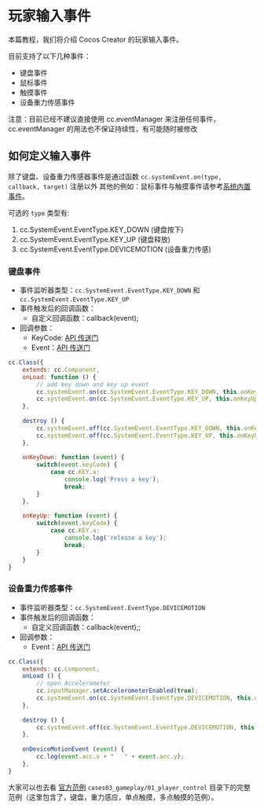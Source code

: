# 玩家输入事件

本篇教程，我们将介绍 Cocos Creator 的玩家输入事件。

目前支持了以下几种事件：

- 键盘事件
- 鼠标事件
- 触摸事件
- 设备重力传感事件

注意：目前已经不建议直接使用 cc.eventManager 来注册任何事件，cc.eventManager 的用法也不保证持续性，有可能随时被修改

## 如何定义输入事件

除了键盘、设备重力传感器事件是通过函数 `cc.systemEvent.on(type, callback, target)` 注册以外
其他的例如：鼠标事件与触摸事件请参考[系统内置事件](./internal-events.md)。

可选的 `type` 类型有:
1. cc.SystemEvent.EventType.KEY_DOWN (键盘按下)
2. cc.SystemEvent.EventType.KEY_UP (键盘释放)
3. cc.SystemEvent.EventType.DEVICEMOTION (设备重力传感)

### 键盘事件

- 事件监听器类型：`cc.SystemEvent.EventType.KEY_DOWN` 和 `cc.SystemEvent.EventType.KEY_UP`
- 事件触发后的回调函数：
    - 自定义回调函数：callback(event);
- 回调参数：
    - KeyCode: [API 传送门](http://cocos.com/docs/creator/api/enums/KEY.html)
    - Event：[API 传送门](http://cocos.com/docs/creator/api/classes/Event.html)

```js
cc.Class({
    extends: cc.Component,
    onLoad: function () {
        // add key down and key up event
        cc.systemEvent.on(cc.SystemEvent.EventType.KEY_DOWN, this.onKeyDown, this);
        cc.systemEvent.on(cc.SystemEvent.EventType.KEY_UP, this.onKeyUp, this);
    },
    
    destroy () {
        cc.systemEvent.off(cc.SystemEvent.EventType.KEY_DOWN, this.onKeyDown, this);
        cc.systemEvent.off(cc.SystemEvent.EventType.KEY_UP, this.onKeyUp, this);
    },
    
    onKeyDown: function (event) {
        switch(event.keyCode) {
            case cc.KEY.a:
                console.log('Press a key');
                break;
        }
    },
    
    onKeyUp: function (event) {
        switch(event.keyCode) {
            case cc.KEY.a:
                console.log('release a key');
                break;
        }
    }
}
```

### 设备重力传感事件

- 事件监听器类型：`cc.SystemEvent.EventType.DEVICEMOTION`
- 事件触发后的回调函数：
    - 自定义回调函数：callback(event);;
- 回调参数：
    - Event：[API 传送门](http://cocos.com/docs/creator/api/classes/Event.html)

```js
cc.Class({
    extends: cc.Component,
    onLoad () {
        // open Accelerometer
        cc.inputManager.setAccelerometerEnabled(true);
        cc.systemEvent.on(cc.SystemEvent.EventType.DEVICEMOTION, this.onDeviceMotionEvent, this);
    },
    
    destroy () {
        cc.systemEvent.off(cc.SystemEvent.EventType.DEVICEMOTION, this.onDeviceMotionEvent, this);
    },
    
    onDeviceMotionEvent (event) {
        cc.log(event.acc.x + "   " + event.acc.y);
    },
}
```

大家可以也去看 [官方范例](https://github.com/cocos-creator/example-cases) `cases03_gameplay/01_player_control` 目录下的完整范例（这里包含了，键盘，重力感应，单点触摸，多点触摸的范例）。
